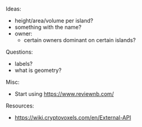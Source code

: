 Ideas:
- height/area/volume per island?
- something with the name?
- owner:
    - certain owners dominant on certain islands?

Questions:
- labels?
- what is geometry?

Misc:
- Start using https://www.reviewnb.com/

Resources:
- https://wiki.cryptovoxels.com/en/External-API
